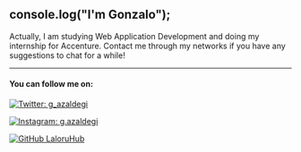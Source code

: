 ## console.log("I'm Gonzalo");
<p>
Actually, I am studying Web Application Development and doing my internship for Accenture. Contact me through my networks if you have any suggestions to chat for a while!
</p>

----------


#### You can follow me on:
 

[![Twitter: g_azaldegi](https://img.shields.io/twitter/follow/g_azaldegi?style=social)](https://twitter.com/g_azaldegi) 

[![Instagram: g.azaldegi](https://img.shields.io/badge/g.azaldegi-grey?style=flat-square&logo=Instagram&logoColor=white&link=https://www.instagram.com/g.azaldegi/)](https://www.instagram.com/g.azaldegi/)


[![GitHub LaloruHub](https://img.shields.io/github/followers/laloruhub?label=follow&style=social)](https://github.com/LaloruHub)
